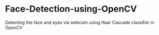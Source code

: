 # Face-Detection-using-OpenCV
Detecting the face and eyes via webcam using Haar Cascade classifier in OpenCV
